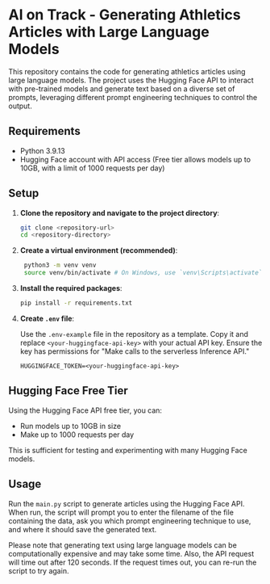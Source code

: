 # AI on Track - Generating Athletics Articles with Large Language Models

This repository contains the code for generating athletics articles using large language models. The project uses the Hugging Face API to interact with pre-trained models and generate text based on a diverse set of prompts, leveraging different prompt engineering techniques to control the output.
## Requirements

- Python 3.9.13
- Hugging Face account with API access (Free tier allows models up to 10GB, with a limit of 1000 requests per day)

## Setup

1. **Clone the repository and navigate to the project directory**:

   ```bash
   git clone <repository-url>
   cd <repository-directory>
   ```

2. **Create a virtual environment (recommended)**:

   ```bash
    python3 -m venv venv
    source venv/bin/activate # On Windows, use `venv\Scripts\activate`
    ```

3. **Install the required packages**:

   ```bash
   pip install -r requirements.txt
   ```

4. **Create `.env` file**:

   Use the `.env-example` file in the repository as a template. Copy it and replace `<your-huggingface-api-key>` with your actual API key. Ensure the key has permissions for "Make calls to the serverless Inference API."

   ```
   HUGGINGFACE_TOKEN=<your-huggingface-api-key>
   ```

## Hugging Face Free Tier
Using the Hugging Face API free tier, you can:

- Run models up to 10GB in size
- Make up to 1000 requests per day

This is sufficient for testing and experimenting with many Hugging Face models.

## Usage
Run the `main.py` script to generate articles using the Hugging Face API. When run, the script will prompt you to enter the filename of the file containing the data, ask you which prompt engineering technique to use, and where it should save the generated text.

Please note that generating text using large language models can be computationally expensive and may take some time. Also, the API request will time out after 120 seconds. If the request times out, you can re-run the script to try again.